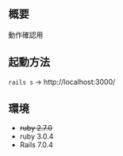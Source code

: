 ## 概要
動作確認用  
## 起動方法
`rails s`   -> http://localhost:3000/

## 環境
 - ~~ruby 2.7.0~~
 - ruby 3.0.4
 - Rails 7.0.4
